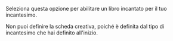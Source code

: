 Seleziona questa opzione per abilitare un libro incantato per il tuo incantesimo.

Non puoi definire la scheda creativa, poiché è definita dal tipo di incantesimo che hai definito all'inizio.